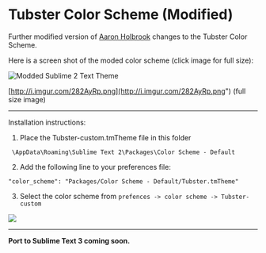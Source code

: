 Tubster Color Scheme (Modified) 
===================


Further modified version of [Aaron Holbrook](https://github.com/AaronHolbrook's) changes to the Tubster Color Scheme.



Here is a screen shot of the moded color scheme (click image for full size): 



![Modded Sublime 2 Text Theme](http://i.imgur.com/282AyRpl.jpg)

[http://i.imgur.com/282AyRp.png](http://i.imgur.com/282AyRp.png") (full size image)


----------




Installation instructions:

1) Place the Tubster-custom.tmTheme file in this folder

`
\AppData\Roaming\Sublime Text 2\Packages\Color Scheme - Default`



2) Add the following line to your preferences file: 


`"color_scheme": "Packages/Color Scheme - Default/Tubster.tmTheme"`


3) Select the color scheme from 
`
prefences -> color scheme -> Tubster-custom `

![](http://i.imgur.com/OxRkqGVl.jpg)

----

**Port to Sublime Text 3 coming soon.** 
